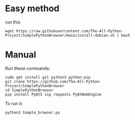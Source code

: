 # Easy method

run this 
```
wget https://raw.githubusercontent.com/The-All-Python-Project/SimplePythonBrowser/main/install-debian.sh | bash
```

# Manual

Run these commands:
```
sudo apt install git python3 python-pip
git clone https://github.com/The-All-Python-Project/SimplePythonBrowser
cd SimplePythonBrowser
pip install PyQt5 sip requests PyQtWebEngine
```
To run it:
```
python3 Simple_browser.py
```